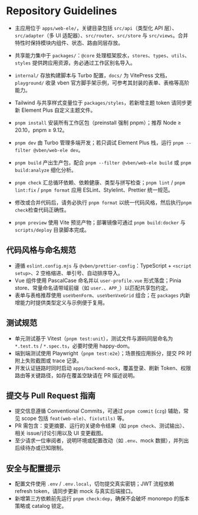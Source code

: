 # Repository Guidelines

- 主应用位于 `apps/web-ele/`，关键目录包括 `src/api`（类型化 API 层）、`src/adapter`（多 UI 适配器）、`src/router`、`src/store` 与 `src/views`。合并特性时保持模块内组件、状态、路由同层存放。
- 共享能力集中于 `packages/`：`@core` 处理框架胶水，`stores`、`types`、`utils`、`styles` 提供跨应用资源，务必通过工作区别名导入。
- `internal/` 存放构建脚本与 Turbo 配置，`docs/` 为 VitePress 文档，`playground/` 收录 vben 官方脚手架示例，可参考其封装的表单、表格等高阶能力。
- Tailwind 与共享样式变量位于 `packages/styles`，若新增主题 token 请同步更新 Element Plus 自定义主题文件。

- `pnpm install` 安装所有工作区包（preinstall 强制 pnpm）；推荐 Node ≥ 20.10，pnpm ≥ 9.12。
- `pnpm dev` 由 Turbo 管理多端开发；若只调试 Element Plus 栈，运行 `pnpm --filter @vben/web-ele dev`。
- `pnpm build` 产出生产包，配合 `pnpm --filter @vben/web-ele build` 或 `pnpm build:analyze` 细化分析。
- `pnpm check` 汇总循环依赖、依赖健康、类型与拼写检查；`pnpm lint` / `pnpm lint:fix` / `pnpm format` 应用 ESLint、Stylelint、Prettier 统一规范。
- 修改或合并代码后，请务必执行 `pnpm format` 以统一代码风格，然后执行`pnpm check`检查代码正确性。
- `pnpm preview` 使用 Vite 预览产物；部署镜像可通过 `pnpm build:docker` 与 `scripts/deploy` 目录脚本完成。

## 代码风格与命名规范

- 遵循 `eslint.config.mjs` 与 `@vben/prettier-config`：TypeScript + `<script setup>`、2 空格缩进、单引号、自动排序导入。
- Vue 组件使用 PascalCase 命名并以 `user-profile.vue` 形式落盘；Pinia store、常量命名请带域前缀（如 `user.`、`APP_`）以匹配共享包约定。
- 表单与表格推荐使用 `useVbenForm`、`useVbenVxeGrid` 组合；在 `packages` 内新增能力时提供类型定义与示例便于复用。

## 测试规范

- 单元测试基于 Vitest（`pnpm test:unit`），测试文件与源码同层命名为 `*.test.ts` / `*.spec.ts`，必要时使用 happy-dom。
- 端到端测试使用 Playwright（`pnpm test:e2e`）；场景按应用拆分，提交 PR 时附上失败截图或 trace 记录。
- 开发认证链路时同时启动 `apps/backend-mock`，覆盖登录、刷新 Token、权限路由等关键路径，如存在覆盖空缺请在 PR 描述说明。

## 提交与 Pull Request 指南

- 提交信息遵循 Conventional Commits，可通过 `pnpm commit` (`czg`) 辅助，常见 scope 包括 `feat(web-ele)`、`fix(utils)` 等。
- PR 需包含：变更摘要、运行的关键命令结果（如 `pnpm check`、测试输出）、相关 issue/讨论引用以及 UI 变更截图。
- 至少请求一位审阅者，说明环境或配置改动（如 `.env`、mock 数据），并列出后续待办或已知限制。

## 安全与配置提示

- 配置文件使用 `.env` / `.env.local`，切勿提交真实密钥；JWT 流程依赖 refresh token，请同步更新 mock 与真实后端接口。
- 新增第三方依赖前先运行 `pnpm check:dep`，确保不会破坏 monorepo 的版本策略或 catalog 锁定。
